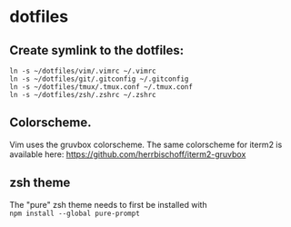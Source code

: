 # dotfiles

## Create symlink to the dotfiles:
`ln -s ~/dotfiles/vim/.vimrc ~/.vimrc`<br/>
`ln -s ~/dotfiles/git/.gitconfig ~/.gitconfig`<br/>
`ln -s ~/dotfiles/tmux/.tmux.conf ~/.tmux.conf`<br/>
`ln -s ~/dotfiles/zsh/.zshrc ~/.zshrc`<br/>

## Colorscheme.
Vim uses the gruvbox colorscheme. The same colorscheme for iterm2 is available here: https://github.com/herrbischoff/iterm2-gruvbox

## zsh theme
The "pure" zsh theme needs to first be installed with<br/>
`npm install --global pure-prompt`
